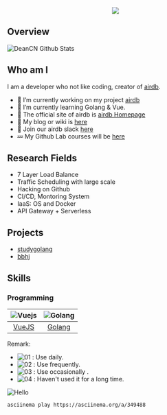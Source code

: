 
<div align="center"><img src="https://scf.baobeihuijia.com/release/svg/aboutme?" /></div>


## Overview

![DeanCN Github Stats](https://github-readme-stats.vercel.app/api?username=deancn&show_icons=true)


## Who am I

I am a developer who not like coding, creator of [airdb](https://github.com/airdb). 

- 🔭 I’m currently working on my project [airdb](https://github.com/airdb)
- 🌱 I’m currently learning Golang & Vue.
- 👯 The official site of airdb is [airdb Homepage](https://www.airdb.com)
- 📘 My blog or wiki is [here](https://airdb-wiki.github.io)
- 💬 Join our airdb slack [here](https://airdb-com.slack.com/)
- 💤 My Github Lab courses will be [here](https://lab.github.com/airdb)

## Research Fields
  - 7 Layer Load Balance
  - Traffic Scheduling with large scale
  - Hacking on Github
  - CI/CD, Montoring System
  - IaaS: OS and Docker
  - API Gateway + Serverless
  
## Projects

- [studygolang](https://airdb-wiki.github.io/studygolang) 
- [bbhj](https://airdb-wiki.github.io/bbhj) 

## Skills

### Programming
| ![Vuejs](https://s1.ax1x.com/2020/07/22/U7hkn0.png) | ![Golang](https://golang.org/favicon.ico) | 
| :-: | :-: |
 [VueJS](https://cn.vuejs.org/) | [Golang](https://golang.org) | 

Remark:
 - ![01](https://s1.ax1x.com/2020/07/22/U74gZ6.png) : Use daily.
 - ![02](https://s1.ax1x.com/2020/07/22/U746qx.png) : Use frequently.
 - ![03](https://s1.ax1x.com/2020/07/22/U74ys1.png) : Use occasionally .
 - ![04](https://s1.ax1x.com/2020/07/22/U74sMR.png) : Haven't used it for a long time.


![Hello](https://www.airdb.com/images/hello.gif)

```bash
asciinema play https://asciinema.org/a/349488
```

